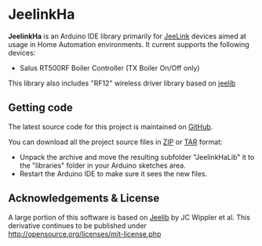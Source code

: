 JeelinkHa
==========

**JeelinkHa** is an Arduino IDE library primarily for [JeeLink][1] devices aimed
at usage in Home Automation environments. It current supports the following devices:

* Salus RT500RF Boiler Controller (TX Boiler On/Off only)

This library also includes "RF12" wireless driver library based on [jeelib][2]

Getting code
-------------

The latest source code for this project is maintained on [GitHub][3].

You can download all the project source files in [ZIP][4] or [TAR][5] format:  

* Unpack the archive and move the resulting subfolder "JeelinkHaLib" it to the "libraries" folder in your Arduino sketches area.
* Restart the Arduino IDE to make sure it sees the new files.

Acknowledgements & License
---------------------------

A large portion of this software is based on [Jeelib][2] by JC Wippler et al.
This derivative continues to be published under http://opensource.org/licenses/mit-license.php

[1]: http://jeelabs.net/projects/hardware/wiki/JeeLink
[2]: https://github.com/jcw/jeelib
[3]: https://github.com/cyclingengineer/jeelink-ha
[4]: https://github.com/cyclingengineer/jeelink-ha/zipball/master
[5]: https://github.com/cyclingengineer/jeelink-ha/tarball/master